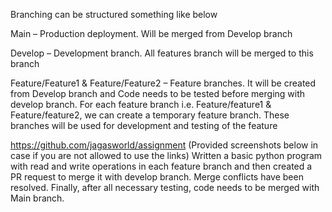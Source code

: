 
Branching can be structured something like below

Main – Production deployment. Will be merged from Develop branch

Develop – Development branch. All features branch will be merged to this branch

Feature/Feature1 & Feature/Feature2 
– Feature branches. It will be created from Develop branch and Code needs to be tested before merging with develop branch.
For each feature branch i.e. Feature/feature1 & Feature/feature2, we can create a temporary feature branch. These branches will be used for development and testing of the feature


https://github.com/jagasworld/assignment
(Provided screenshots below in case if you are not allowed to use the links)
Written a basic python program with read and write operations in each feature branch and then created a PR request to merge it with develop branch. Merge conflicts have been resolved. Finally, after all necessary testing, code needs to be merged with Main branch. 

